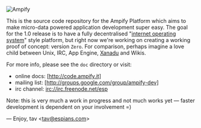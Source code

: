 ![Ampify](http://cloud.github.com/downloads/tav/ampify/logo.ampify.smaller.png)

This is the source code repository for the Ampify Platform which aims to make
micro-data powered application development super easy. The goal for the 1.0
release is to have a fully decentralised "[internet operating system]" style
platform, but right now we're working on creating a working proof of concept:
version `Zero`. For comparison, perhaps imagine a love child between Unix, IRC,
App Engine, [Xanadu] and Wikis.

For more info, please see the `doc` directory or visit:

* online docs: [http://code.ampify.it]
* mailing list: [http://groups.google.com/group/ampify-dev]
* irc channel: [irc://irc.freenode.net/esp]

Note: this is very much a work in progress and not much works yet — faster
development is dependent on your involvement =)

—
Enjoy, tav <<tav@espians.com>>




[Xanadu]: http://en.wikipedia.org/wiki/Project_Xanadu
[internet operating system]: http://en.wikipedia.org/wiki/Web_operating_system
[http://code.ampify.it]: http://code.ampify.it
[http://groups.google.com/group/ampify-dev]: http://groups.google.com/group/ampify-dev
[irc://irc.freenode.net/esp]: irc://irc.freenode.net/esp
